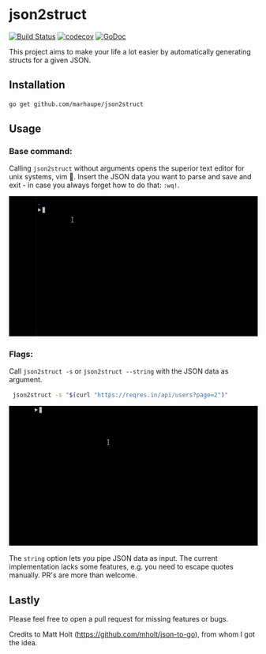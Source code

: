 # json2struct

[![Build Status](https://travis-ci.com/marhaupe/json2struct.svg?branch=master)](https://travis-ci.com/marhaupe/json2struct)
[![codecov](https://codecov.io/gh/marhaupe/json2struct/branch/master/graph/badge.svg)](https://codecov.io/gh/marhaupe/json2struct)
[![GoDoc](https://godoc.org/github.com/marhaupe/json2struct?status.svg)](https://godoc.org/github.com/marhaupe/json2struct)

This project aims to make your life a lot easier by automatically generating structs for a given JSON. 

## Installation

```bash
go get github.com/marhaupe/json2struct
```

## Usage

### Base command:
Calling `json2struct` without arguments opens the superior text editor for unix systems, vim 🤖. Insert the JSON data you want to parse and save and exit - in case you always forget how to do that: `:wq!`.

![Showcase](.github/with_editor.gif)

### Flags:
Call `json2struct -s` or `json2struct --string` with the JSON data as argument. 

```bash
 json2struct -s "$(curl "https://reqres.in/api/users?page=2")"
```

![Showcase](.github/direct_input.gif)


The `string` option lets you pipe JSON data as input. The current implementation lacks some features, e.g. you need to escape quotes manually. PR's are more than welcome.


## Lastly

Please feel free to open a pull request for missing features or bugs.

Credits to Matt Holt (https://github.com/mholt/json-to-go), from whom I got the idea.
